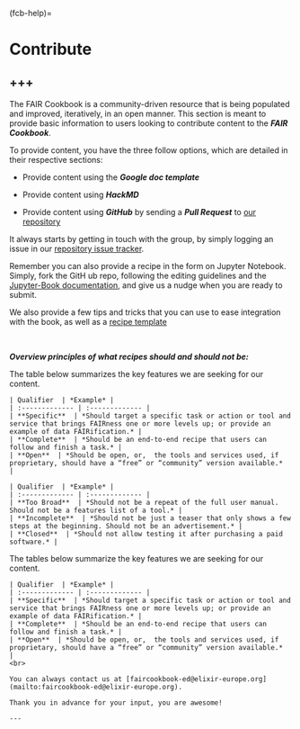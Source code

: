 (fcb-help)=
# Contribute

+++
---

The FAIR Cookbook is a community-driven resource that is being populated and improved, iteratively, in an open manner. 
This section is meant to provide basic information to users looking to contribute content to the ***FAIR Cookbook***.


To provide content, you have the three follow options, which are detailed in their respective sections:

* Provide content using the ***Google doc template*** 

* Provide content using ***HackMD***

* Provide content using ***GitHub*** by sending a ***Pull Request*** to [our repository](https://github.com/FAIRplus/the-fair-cookbook/)

It always starts by getting in touch with the group, by simply logging an issue in our [repository issue tracker](https://github.com/FAIRplus/the-fair-cookbook/issues). 

Remember you can also provide a recipe in the form on Jupyter Notebook. Simply, fork the GitH   ub repo, following the editing guidelines and the [Jupyter-Book documentation](https://jupyterbook.org/intro.html), and give us a nudge when you are ready to submit.

We also provide a few tips and tricks that you can use to ease integration with the book, as well as a [recipe template](https://github.com/FAIRplus/the-fair-cookbook/blob/migrating/content/recipes/help/recipe-template.md)

<br>  

***Overview principles of what recipes should and should not be:***

The table below summarizes the key features we are seeking for our content.

```{tabbed} A recipe should be
| Qualifier  | *Example* |
| :------------- | :------------- | 
| **Specific**  | *Should target a specific task or action or tool and service that brings FAIRness one or more levels up; or provide an example of data FAIRification.* | 
| **Complete**  | *Should be an end-to-end recipe that users can follow and finish a task.* | 
| **Open**  | *Should be open, or,  the tools and services used, if proprietary, should have a “free” or “community” version available.*  | 
```
```{tabbed} But should not be
| Qualifier  | *Example* |
| :------------- | :------------- | 
| **Too Broad**  | *Should not be a repeat of the full user manual. Should not be a features list of a tool.* | 
| **Incomplete**  | *Should not be just a teaser that only shows a few steps at the beginning. Should not be an advertisement.* | 
| **Closed**  | *Should not allow testing it after purchasing a paid software.* | 
```



The tables below summarize the key features we are seeking for our content.

```{tabbed} A recipe should be
| Qualifier  | *Example* |
| :------------- | :------------- | 
| **Specific**  | *Should target a specific task or action or tool and service that brings FAIRness one or more levels up; or provide an example of data FAIRification.* | 
| **Complete**  | *Should be an end-to-end recipe that users can follow and finish a task.* | 
| **Open**  | *Should be open, or,  the tools and services used, if proprietary, should have a “free” or “community” version available.*  | 
<br>  

You can always contact us at [faircookbook-ed@elixir-europe.org](mailto:faircookbook-ed@elixir-europe.org).

Thank you in advance for your input, you are awesome!

---
